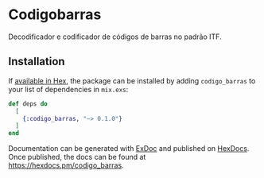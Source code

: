 # Codigobarras
Decodificador e codificador de códigos de barras no padrão ITF.

## Installation

If [available in Hex](https://hex.pm/docs/publish), the package can be installed
by adding `codigo_barras` to your list of dependencies in `mix.exs`:

```elixir
def deps do
  [
    {:codigo_barras, "~> 0.1.0"}
  ]
end
```

Documentation can be generated with [ExDoc](https://github.com/elixir-lang/ex_doc)
and published on [HexDocs](https://hexdocs.pm). Once published, the docs can
be found at <https://hexdocs.pm/codigo_barras>.

